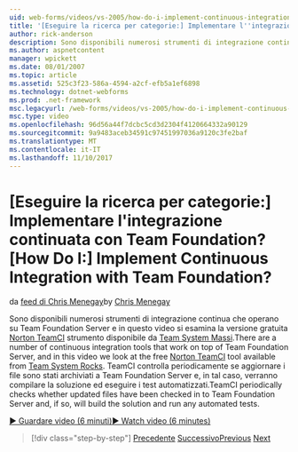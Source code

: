 ```yaml
---
uid: web-forms/videos/vs-2005/how-do-i-implement-continuous-integration-with-team-foundation
title: '[Eseguire la ricerca per categorie:] Implementare l''integrazione continuata con Team Foundation? | Microsoft Docs'
author: rick-anderson
description: Sono disponibili numerosi strumenti di integrazione continua che operano su Team Foundation Server e in questo video si esamina il libero Disp strumento Norton TeamCI...
ms.author: aspnetcontent
manager: wpickett
ms.date: 08/01/2007
ms.topic: article
ms.assetid: 525c3f23-586a-4594-a2cf-efb5a1ef6898
ms.technology: dotnet-webforms
ms.prod: .net-framework
msc.legacyurl: /web-forms/videos/vs-2005/how-do-i-implement-continuous-integration-with-team-foundation
msc.type: video
ms.openlocfilehash: 96d56a44f7dcbc5cd3d2304f4120664332a90129
ms.sourcegitcommit: 9a9483aceb34591c97451997036a9120c3fe2baf
ms.translationtype: MT
ms.contentlocale: it-IT
ms.lasthandoff: 11/10/2017
---
```

<a name="how-do-i-implement-continuous-integration-with-team-foundation"></a><span data-ttu-id="01ace-104">[Eseguire la ricerca per categorie:] Implementare l'integrazione continuata con Team Foundation?</span><span class="sxs-lookup"><span data-stu-id="01ace-104">[How Do I:] Implement Continuous Integration with Team Foundation?</span></span>
====================
<span data-ttu-id="01ace-105">da [feed di Chris Menegay](https://twitter.com/CMenegay)</span><span class="sxs-lookup"><span data-stu-id="01ace-105">by [Chris Menegay](https://twitter.com/CMenegay)</span></span>

<span data-ttu-id="01ace-106">Sono disponibili numerosi strumenti di integrazione continua che operano su Team Foundation Server e in questo video si esamina la versione gratuita [Norton TeamCI](http://teamsystemrocks.com/files/12/tools/entry1018.aspx) strumento disponibile da [Team System Massi](http://teamsystemrocks.com/).</span><span class="sxs-lookup"><span data-stu-id="01ace-106">There are a number of continuous integration tools that work on top of Team Foundation Server, and in this video we look at the free [Norton TeamCI](http://teamsystemrocks.com/files/12/tools/entry1018.aspx) tool available from [Team System Rocks](http://teamsystemrocks.com/).</span></span> <span data-ttu-id="01ace-107">TeamCI controlla periodicamente se aggiornare i file sono stati archiviati a Team Foundation Server e, in tal caso, verranno compilare la soluzione ed eseguire i test automatizzati.</span><span class="sxs-lookup"><span data-stu-id="01ace-107">TeamCI periodically checks whether updated files have been checked in to Team Foundation Server and, if so, will build the solution and run any automated tests.</span></span>

[<span data-ttu-id="01ace-108">&#9654; Guardare video (6 minuti)</span><span class="sxs-lookup"><span data-stu-id="01ace-108">&#9654; Watch video (6 minutes)</span></span>](https://channel9.msdn.com/Blogs/ASP-NET-Site-Videos/how-do-i-implement-continuous-integration-with-team-foundation)

>[!div class="step-by-step"]
<span data-ttu-id="01ace-109">[Precedente](how-do-i-discover-application-changes-prior-to-deployment.md)
[Successivo](how-do-i-automate-testing-using-team-build.md)</span><span class="sxs-lookup"><span data-stu-id="01ace-109">[Previous](how-do-i-discover-application-changes-prior-to-deployment.md)
[Next](how-do-i-automate-testing-using-team-build.md)</span></span>
